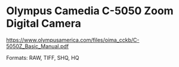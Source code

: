 # Olympus Camedia C-5050 Zoom Digital Camera

https://www.olympusamerica.com/files/oima_cckb/C-5050Z_Basic_Manual.pdf

Formats: RAW, TIFF, SHQ, HQ